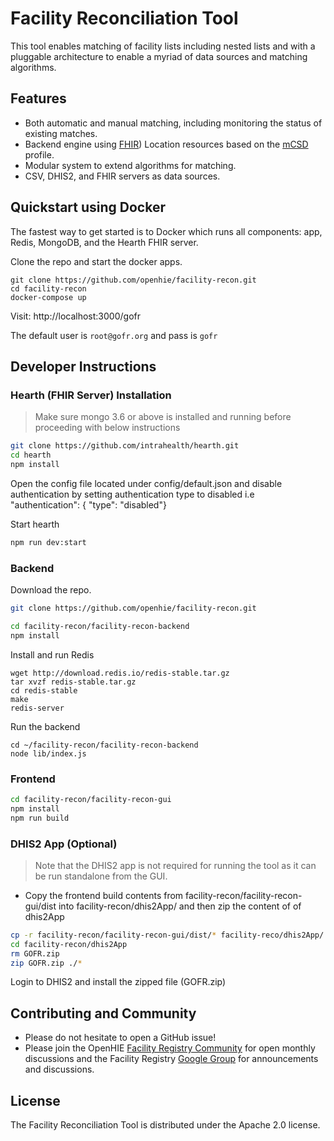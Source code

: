 # Facility Reconciliation Tool
This tool enables matching of facility lists including nested lists and with a pluggable architecture to enable a myriad of data sources and matching algorithms.

## Features
* Both automatic and manual matching, including monitoring the status of existing matches.
* Backend engine using [FHIR](https://www.hl7.org/fhir/location.html)) Location resources based on the [mCSD](http://wiki.ihe.net/index.php/Mobile_Care_Services_Discovery_(mCSD)) profile.
* Modular system to extend algorithms for matching.
* CSV, DHIS2, and FHIR servers as data sources.

## Quickstart using Docker

The fastest way to get started is to Docker which runs all components: app, Redis, MongoDB, and the Hearth FHIR server.

Clone the repo and start the docker apps.
```
git clone https://github.com/openhie/facility-recon.git
cd facility-recon
docker-compose up
```

Visit: http://localhost:3000/gofr

The default user is `root@gofr.org` and pass is `gofr`

## Developer Instructions

### Hearth (FHIR Server) Installation

> Make sure mongo 3.6 or above is installed and running before proceeding with below instructions

```sh
git clone https://github.com/intrahealth/hearth.git
cd hearth
npm install
```
Open the config file located under config/default.json and disable authentication by setting authentication type to disabled i.e "authentication": { "type": "disabled"}

Start hearth
```sh
npm run dev:start
```


### Backend

Download the repo.
```sh
git clone https://github.com/openhie/facility-recon.git
```

```sh
cd facility-recon/facility-recon-backend
npm install
```

Install and run Redis
```
wget http://download.redis.io/redis-stable.tar.gz
tar xvzf redis-stable.tar.gz
cd redis-stable
make
redis-server
```

Run the backend
```
cd ~/facility-recon/facility-recon-backend
node lib/index.js
```

### Frontend
```sh
cd facility-recon/facility-recon-gui
npm install
npm run build
```

### DHIS2 App (Optional)
> Note that the DHIS2 app is not required for running the tool as it can be run standalone from the GUI.

* Copy the frontend build contents from facility-recon/facility-recon-gui/dist into facility-recon/dhis2App/ and then zip the content of of dhis2App
```sh
cp -r facility-recon/facility-recon-gui/dist/* facility-reco/dhis2App/
cd facility-recon/dhis2App
rm GOFR.zip
zip GOFR.zip ./*
```
Login to DHIS2 and install the zipped file (GOFR.zip)

## Contributing and Community
* Please do not hesitate to open a GitHub issue! 
* Please join the OpenHIE [Facility Registry Community](https://wiki.ohie.org/display/SUB/Facility+Registry+Community) for open monthly discussions and the Facility Registry [Google Group](https://groups.google.com/forum/#!forum/facility-registry) for announcements and discussions.

## License
The Facility Reconciliation Tool is distributed under the Apache 2.0 license.
